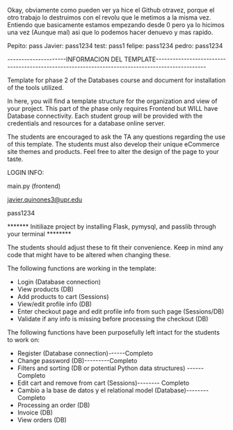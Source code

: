 Okay, obviamente como pueden ver ya hice el Github otravez, porque el otro trabajo lo destruimos con el revolu que le metimos a la misma vez. Entiendo que basicamente estamos empezando desde 0 pero ya lo hicimos una vez (Aunque mal) asi que lo podemos hacer denuevo y mas rapido.




Pepito: pass
Javier: pass1234
test: pass1
felipe: pass1234
pedro: pass1234


---------------------INFORMACION DEL TEMPLATE------------------------------------------------------------------------------------------------


Template for phase 2 of the Databases course and document for installation of the tools utilized.

In here, you will find a template structure for the organization and view of your project. This part of the phase only requires Frontend but WILL have Database connectivity. Each student group will be provided with the credentials and resources for a database online server.

The students are encouraged to ask the TA any questions regarding the use of this template. The students must also develop their unique eCommerce site themes and products. Feel free to alter the design of the page to your taste.



LOGIN INFO:

main.py (frontend)

javier.quinones3@upr.edu

pass1234


******* Initiliaze project by installing Flask, pymysql, and passlib through your terminal ********



The students should adjust these to fit their convenience. Keep in mind any code that might have to be altered when changing these.


The following functions are working in the template:

* Login (Database connection)
* View products (DB)
* Add products to cart (Sessions)
* View/edit profile info (DB)
* Enter checkout page and edit profile info from such page (Sessions/DB)
* Validate if any info is missing before processing the checkout (DB)


The following functions have been purposefully left intact for the students to work on:

* Register (Database connection)------Completo
* Change password (DB)---------Completo
* Filters and sorting (DB or potential Python data structures) ------Completo
* Edit cart and remove from cart (Sessions)-------- Completo
* Cambio a la base de datos y el relational model (Database)--------Completo
* Processing an order (DB)
* Invoice (DB)
* View orders (DB)
